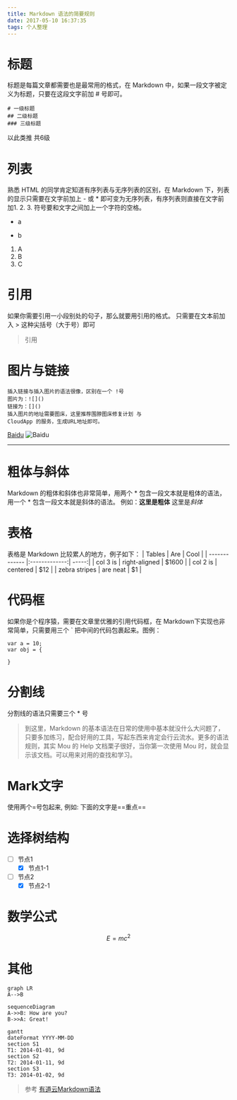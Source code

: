 ```yaml
---
title: Markdown 语法的简要规则
date: 2017-05-10 16:37:35
tags: 个人整理
---
```


# 标题 
标题是每篇文章都需要也是最常用的格式，在 Markdown 中，如果一段文字被定义为标题，只要在这段文字前加 # 号即可。
```
# 一级标题
## 二级标题
### 三级标题
```
以此类推 共6级

# 列表
熟悉 HTML 的同学肯定知道有序列表与无序列表的区别，在 Markdown 下，列表的显示只需要在文字前加上 - 或 * 即可变为无序列表，有序列表则直接在文字前加1. 2. 3. 符号要和文字之间加上一个字符的空格。
* a
- b
1. A
2. B
3. C


# 引用
如果你需要引用一小段别处的句子，那么就要用引用的格式。
只需要在文本前加入 > 这种尖括号（大于号）即可
> 引用

# 图片与链接
```
插入链接与插入图片的语法很像，区别在一个 !号
图片为：![]()
链接为：[]()
插入图片的地址需要图床，这里推荐围脖图床修复计划 与
CloudApp 的服务，生成URL地址即可。
```
[Baidu](http://www.baidu.com)
![Baidu](https://www.baidu.com/img/bd_logo1.png)
***
# 粗体与斜体
Markdown 的粗体和斜体也非常简单，用两个 * 包含一段文本就是粗体的语法，用一个 * 包含一段文本就是斜体的语法。
例如：**这里是粗体** 这里是*斜体*

# 表格
表格是 Markdown 比较累人的地方，例子如下：
| Tables        | Are           | Cool  |
| ------------- |:-------------:| -----:|
| col 3 is      | right-aligned | $1600 |
| col 2 is      | centered      |   $12 |
| zebra stripes | are neat      |    $1 |

# 代码框
如果你是个程序猿，需要在文章里优雅的引用代码框，在 Markdown下实现也非常简单，只需要用三个 ` 把中间的代码包裹起来。图例：

```
var a = 10;
var obj = {

}
```

# 分割线

分割线的语法只需要三个 * 号

> 到这里，Markdown 的基本语法在日常的使用中基本就没什么大问题了，只要多加练习，配合好用的工具，写起东西来肯定会行云流水。更多的语法规则，其实 Mou 的 Help 文档栗子很好，当你第一次使用 Mou 时，就会显示该文档。可以用来对用的查找和学习。

# Mark文字
使用两个=号包起来, 例如: 下面的文字是==重点==

# 选择树结构
- [ ] 节点1
    - [x] 节点1-1
- [ ] 节点2
    - [x] 节点2-1

# 数学公式

```math
E = mc^2
```

# 其他

```
graph LR
A-->B
```


```
sequenceDiagram
A->>B: How are you?
B->>A: Great!
```


```
gantt
dateFormat YYYY-MM-DD
section S1
T1: 2014-01-01, 9d
section S2
T2: 2014-01-11, 9d
section S3
T3: 2014-01-02, 9d
```

> 参考 [有道云Markdown语法](http://note.youdao.com/iyoudao/?p=2411)